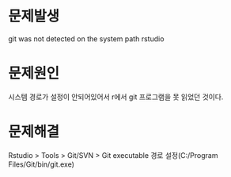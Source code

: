 # 문제발생
git was not detected on the system path rstudio

# 문제원인
시스템 경로가 설정이 안되어있어서 r에서 git 프로그램을 못 읽었던 것이다.

# 문제해결
Rstudio > Tools > Git/SVN > Git executable 경로 설정(C:/Program Files/Git/bin/git.exe)
